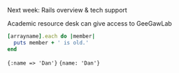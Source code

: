 


Next week: Rails overview & tech support

Academic resource desk can give access to GeeGawLab

```ruby
[arrayname].each do |member|
  puts member + ' is old.'
end
```

`{:name => 'Dan'}`
`{name: 'Dan'}`






